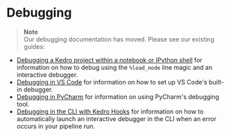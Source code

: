 # Debugging

> **Note**  
> Our debugging documentation has moved. Please see our existing guides:

- [Debugging a Kedro project within a notebook or IPython shell](../notebooks_and_ipython/kedro_and_notebooks.md#debugging-a-kedro-project-within-a-notebook) for information on how to debug using the `%load_node` line magic and an interactive debugger.
- [Debugging in VS Code](./set_up_vscode.md#debugging) for information on how to set up VS Code's built-in debugger.
- [Debugging in PyCharm](./set_up_pycharm.md#debugging) for information on using PyCharm's debugging tool.
- [Debugging in the CLI with Kedro Hooks](../hooks/common_use_cases.md#use-hooks-to-debug-your-pipeline) for information on how to automatically launch an interactive debugger in the CLI when an error occurs in your pipeline run.